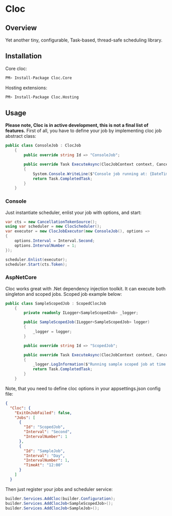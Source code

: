 # Cloc
## Overview
Yet another tiny, configurable, Task-based, thread-safe scheduling library.
## Installation
Core cloc:
```sh
PM> Install-Package Cloc.Core
```
Hosting extensions:
```sh
PM> Install-Package Cloc.Hosting
```
## Usage
**Please note, Cloc is in active development, this is not a final list of features.**
First of all, you have to define your job by implementing cloc job abstract class:
```csharp
public class ConsoleJob : ClocJob
    {
        public override string Id => "ConsoleJob";

        public override Task ExecuteAsync(ClocJobContext context, CancellationToken cancellationToken = default)
        {
            System.Console.WriteLine($"Console job running at: {DateTimeOffset.Now}");
            return Task.CompletedTask;
        }
    }
```
### Console
Just instantiate scheduler, enlist your job with options, and start:
```csharp
var cts = new CancellationTokenSource();
using var scheduler = new ClocScheduler();
var executor = new ClocJobExecutor(new ConsoleJob(), options =>
{
    options.Interval = Interval.Second;
    options.IntervalNumber = 1;
});

scheduler.Enlist(executor);
scheduler.Start(cts.Token);
```
### AspNetCore
Cloc works great with .Net dependency injection toolkit. It can execute both singleton and scoped jobs. Scoped job example below:
```csharp
public class SampleScopedJob : ScopedClocJob
    {
        private readonly ILogger<SampleScopedJob> _logger;

        public SampleScopedJob(ILogger<SampleScopedJob> logger)
        {
            _logger = logger;
        }

        public override string Id => "ScopedJob";

        public override Task ExecuteAsync(ClocJobContext context, CancellationToken cancellationToken = default)
        {
            _logger.LogInformation($"Running sample scoped job at time: {DateTimeOffset.Now}");
            return Task.CompletedTask;
        }
    }
```
Note, that you need to define cloc options in your appsettings.json config file:
```json
{
  "Cloc": {
    "ExitOnJobFailed": false,
    "Jobs": [
      {
        "Id": "ScopedJob",
        "Interval": "Second",
        "IntervalNumber": 1
      },
      {
        "Id": "SampleJob",
        "Interval": "Day",
        "IntervalNumber": 1,
        "TimeAt": "12:00"
      }
    ]
  }
```
Then just register your jobs and scheduler service:
```csharp
builder.Services.AddCloc(builder.Configuration);
builder.Services.AddClocJob<SampleScopedJob>();
builder.Services.AddClocJob<SampleJob>();
```

